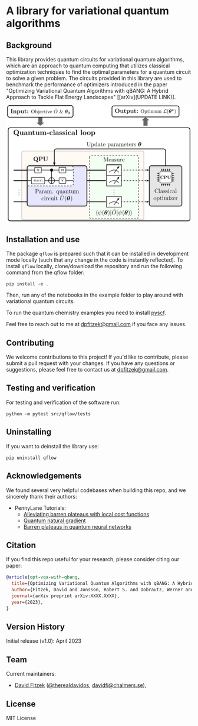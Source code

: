 # A library for variational quantum algorithms

## Background
This library provides quantum circuits for variational quantum algorithms, which are an approach to quantum computing that utilizes classical optimization techniques to find the optimal parameters for a quantum circuit to solve a given problem. The circuits provided in this library are used to benchmark the performance of optimizers introduced in the paper "Optimizing Variational Quantum Algorithms with qBANG: A Hybrid Approach to Tackle Flat Energy Landscapes" [[arXiv](UPDATE LINK)].

![VQA](resources/figures/workflow.png "VQA")

## Installation and use


The package `qflow` is prepared such that it can be installed in development mode locally (such that any change in the code is instantly reflected). To install `qflow` locally, clone/download the repository and run the following command from the qflow folder:

```
pip install -e .
```

Then, run any of the notebooks in the example folder to play around with variational quantum circuits. 

To run the quantum chemistry examples you need to install [pyscf](https://pyscf.org/). 

Feel free to reach out to me at dpfitzek@gmail.com if you face any issues.


## Contributing
We welcome contributions to this project! If you'd like to contribute, please submit a pull request with your changes. If you have any questions or suggestions, please feel free to contact us at dpfitzek@gmail.com.

## Testing and verification

For testing and verification of the software run:

```
python -m pytest src/qflow/tests
```

## Uninstalling

If you want to deinstall the library use:

```
pip uninstall qflow
```


## Acknowledgements

We found several very helpful codebases when building this repo, and we sincerely thank their authors:

+ PennyLane Tutorials:
    + [Alleviating barren plateaus with local cost functions](https://pennylane.ai/qml/demos/tutorial_local_cost_functions.html)
    + [Quantum natural gradient](https://pennylane.ai/qml/demos/tutorial_quantum_natural_gradient.html)
    + [Barren plateaus in quantum neural networks](https://pennylane.ai/qml/demos/tutorial_barren_plateaus.html)

## Citation

If you find this repo useful for your research, please consider citing our paper:

```bibtex
@article{opt-vqa-with-qbang,
  title={Optimizing Variational Quantum Algorithms with qBANG: A Hybrid Approach to Tackle Flat Energy Landscapes},
  author={Fitzek, David and Jonsson, Robert S. and Dobrautz, Werner and Schäfer, Christian},
  journal={arXiv preprint arXiv:XXXX.XXXX},
  year={2023},
}
```

## Version History

Initial release (v1.0): April 2023

## Team

Current maintainers:

+ [David Fitzek](https://www.linkedin.com/in/david-fitzek-1851b1162/) ([@therealdavidos](https://twitter.com/therealdavidos),
  davidfi@chalmers.se),

## License

MIT License
